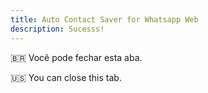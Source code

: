 ```yaml
---
title: Auto Contact Saver for Whatsapp Web
description: Sucesss!
---
```


<style>
footer {
  display: none !important;
}
</style>

🇧🇷 Você pode fechar esta aba.

🇺🇸 You can close this tab.